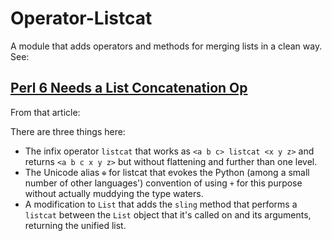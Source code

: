# Operator-Listcat

A module that adds operators and methods for merging lists
in a clean way. See:

## [Perl 6 Needs a List Concatenation Op](http://ajs.github.io/tools/perl-6-needs-a-list-concatenation-op/)

From that article:

There are three things here:

* The infix operator `listcat` that works as `<a b c> listcat <x y z>` and
  returns `<a b c x y z>` but without flattening and further than one level.
* The Unicode alias `⊕` for listcat that evokes the Python (among a small
  number of other languages') convention of using
  `+` for this purpose without actually muddying the type waters.
* A modification to `List` that adds the `sling` method that performs
  a `listcat` between the `List` object that it's called on and its
  arguments, returning the unified list.
